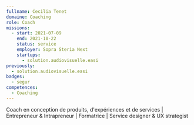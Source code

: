 ```yaml
---
fullname: Cecilia Tenet
domaine: Coaching
role: Coach
missions:
  - start: 2021-07-09
    end: 2021-10-22
    status: service
    employer: Sopra Steria Next
    startups:
      - solution.audiovisuelle.easi
previously:
  - solution.audiovisuelle.easi
badges:
  - segur
competences:
  - Coaching
---
```

Coach en conception de produits, d'expériences et de services |  Entrepreneur & Intrapreneur  | Formatrice | Service designer & UX strategist